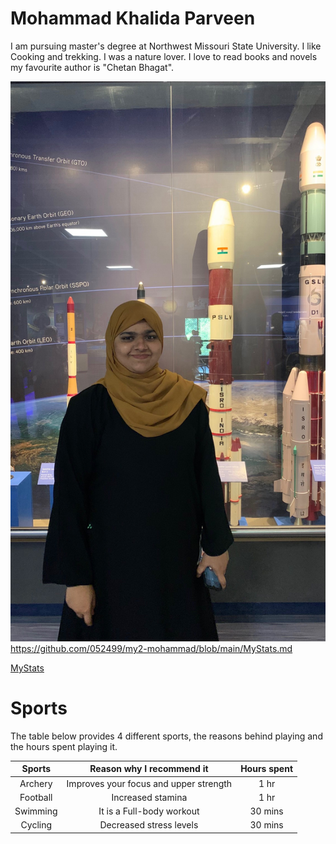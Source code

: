 # Mohammad Khalida Parveen
I am  pursuing master's degree at Northwest Missouri State University. I like Cooking and trekking. I was  a nature lover. I love to read books and novels my favourite author is "Chetan Bhagat". 

![Img](https://github.com/052499/my2-mohammad/blob/main/IMG_4237_Original%20(1).jpg)
<https://github.com/052499/my2-mohammad/blob/main/MyStats.md>

[MyStats](https://github.com/052499/my2-mohammad/blob/main/MyStats.md)

# Sports 

The table below provides 4 different sports, the reasons behind playing and the hours spent playing it.

| Sports | Reason why I recommend it   | Hours spent    |
| :----: | :------------------------------: | :-------------: |
| Archery | Improves your focus and upper strength | 1 hr  |
| Football | Increased stamina | 1 hr |
| Swimming | It is a Full-body workout | 30 mins  |
| Cycling |  Decreased stress levels | 30 mins  |
